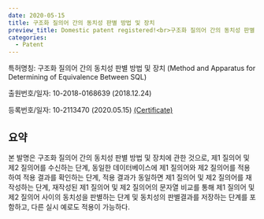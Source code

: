 ```yaml
---
date: 2020-05-15
title: 구조화 질의어 간의 동치성 판별 방법 및 장치
preview_title: Domestic patent registered!<br>구조화 질의어 간의 동치성 판별 방법 및 장치
categories:
  - Patent
---
```

특허명칭: 구조화 질의어 간의 동치성 판별 방법 및 장치
(Method and Apparatus for Determining of Equivalence Between SQL) 

출원번호/일자: 10-2018-0168639 (2018.12.24)

등록번호/일자: 10-2113470 (2020.05.15) [(Certificate)](/files/patent/P2018386-01-KR.pdf)

## 요약

본 발명은 구조화 질의어 간의 동치성 판별 방법 및 장치에 관한 것으로, 제1 질의어 및 제2 질의어를 수신하는 단계, 동일한 데이터베이스에 제1 질의어와 제2 질의어를 적용하여 적용 결과를 확인하는 단계, 적용 결과가 동일하면 제1 질의어 및 제2 질의어를 재작성하는 단계, 재작성된 제1 질의어 및 제2 질의어의 문자열 비교를 통해 제1 질의어 및 제2 질의어 사이의 동치성을 판별하는 단계 및 동치성의 판별결과를 저장하는 단계를 포함하고, 다른 실시 예로도 적용이 가능하다.